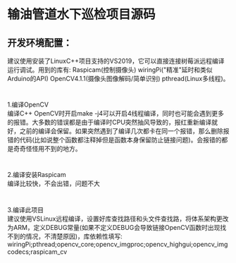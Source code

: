 输油管道水下巡检项目源码
=
开发环境配置：
-
建议使用安装了LinuxC++项目支持的VS2019，它可以直接连接树莓派远程编译运行调试。用到的库有: Raspicam(控制摄像头) wiringPi("精准"延时和类似Arduino的API) OpenCV4.1.1(摄像头图像解码/简单识别) pthread(Linux多线程)。
#
1.编译OpenCV<br/>
编译C++ OpenCV时开启make -j4可以开启4线程编译，同时也可能会遇到更多的报错。大多数的错误都是由于编译时CPU突然抽风导致的，报红重新编译就好，之前的编译会保留。如果突然遇到了编译几次都卡在同一个报错，那么删除报错的代码(比如说整个函数都注释掉但是函数本身保留防止链接问题)。会报错的都是奇奇怪怪用不到的地方。
#
2.编译安装Raspicam<br/>
编译比较快，不会出错，问题不大
#
3.编译此项目<br/>
建议使用VSLinux远程编译，设置好库查找路径和头文件查找路，将体系架构更改为ARM，定义DEBUG常量(如果不定义DEBUG会导致链接OpenCV函数时出现找不到的情况，不清楚原因)，库依赖性填写: wiringPi;pthread;opencv_core;opencv_imgproc;opencv_highgui;opencv_imgcodecs;raspicam_cv
